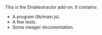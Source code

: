 This is the Emailextractor add-on.  It contains:

* A program (lib/main.js).
* A few tests.
* Some meager documentation.
